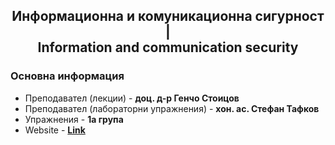 <h2 align="center">Информационна и комуникационна сигурност | <br>Information and communication security</h2>

### Основна информация
* Преподавател (лекции) - **доц. д-р Генчо Стоицов**
* Преподавател (лабораторни упражнения) - **хон. ас. Стефан Тафков**
* Упражнения - **1а група**
* Website - [**Link**](http://kmk.fmi-plovdiv.org)
